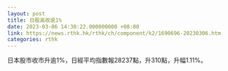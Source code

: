 ```yaml
---
layout: post
title: 日股高收逾1%
date: 2023-03-06 14:30:22.000000000 +08:00
link: https://news.rthk.hk/rthk/ch/component/k2/1690696-20230306.htm
categories: rthk
---
```


日本股市收市升逾1%，日經平均指數報28237點，升310點，升幅1.11%。
